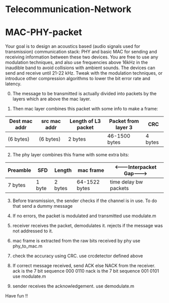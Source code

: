# Telecommunication-Network

# MAC-PHY-packet

Your goal is to design an acoustics based (audio signals used for transmission) communication stack: PHY and basic MAC for sending and receiving information between these two devices. You are free to use any modulation techniques, and also use frequencies above 16kHz in the inaudible band to avoid collisions with ambient sounds. The devices can send and receive until 21-22 kHz. Tweak with the modulation techniques, or introduce other compression algorithms to lower the bit error rate and latency.

0) The message to be transmitted is actually divided into packets by the layers which are above the mac layer.

1) Then mac layer combines this packet with some info to make a frame:

| Dest mac addr | src mac addr | Length of  L3 packet | Packet from layer 3 | CRC     |
| ------------- | ------------ | -------------------- | ------------------- | ------- |
| (6 bytes)     | (6 bytes)    | 2 bytes              | 46-1500 bytes       | 4 bytes |

2) The phy layer combines this frame with some extra bits:

| Preamble | SFD    | Length  | mac frame     | <---Interpacket Gap---> |
| -------- | ------ | ------- | ------------- | ----------------------- |
| 7 bytes  | 1 byte | 2 bytes | 64-1522 bytes | time delay bw packets   |

3) Before transmission, the sender checks if the channel is in use. To do that send a dummy message

4) If no errors, the packet is modulated and transmitted use modulate.m

5) receiver receives the packet, demodulates it. rejects if the message was not addressed to it.

 6) mac frame is extracted from the raw bits received by phy use phy_to_mac.m

7) check the accuracy using CRC. use crcdetector defined above

8) If correct message received, send ACK else NACK from the receiver.  ack is the 7 bit sequence 000 0110  nack is the 7 bit sequence 001 0101  use modulate.m

9) sender receives the acknowledgement. use demodulate.m

Have fun !!

